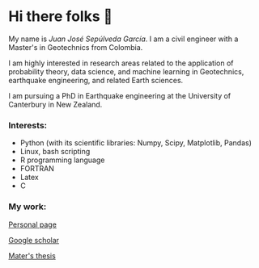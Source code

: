 <h1 align="left">Hi there folks 👋</h1>


My name is *Juan José Sepúlveda García*. I am a civil engineer with a Master's in Geotechnics from Colombia. 

I am highly interested in research areas related to the application of probability theory, data science, and machine learning in Geotechnics, earthquake engineering, and related Earth sciences. 

I am pursuing a PhD in Earthquake engineering at the University of Canterbury in New Zealand. 

<h3 align="left">Interests:</h3>

- Python (with its scientific libraries: Numpy, Scipy, Matplotlib, Pandas)
- Linux, bash scripting
- R programming language
- FORTRAN
- Latex
- C

<h3 align="left">My work:</h3>

[Personal page](https://sites.google.com/view/juanjosesepulvedagarcia/home)

[Google scholar](https://scholar.google.com/citations?user=svbgHm0AAAAJ&hl=es)

[Mater's thesis](https://repositorio.unal.edu.co/handle/unal/80527)





